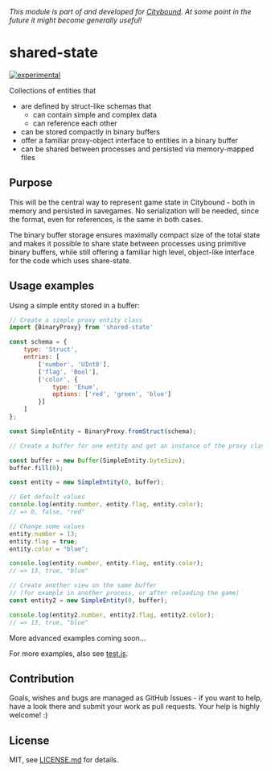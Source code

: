 *This module is part of and developed for [Citybound](http://cityboundsim.com).
At some point in the future it might become generally useful!*

# shared-state

[![experimental](http://badges.github.io/stability-badges/dist/experimental.svg)](http://github.com/badges/stability-badges)

Collections of entities that
- are defined by struct-like schemas that
    - can contain simple and complex data
    - can reference each other
- can be stored compactly in binary buffers
- offer a familiar proxy-object interface to entities in a binary buffer
- can be shared between processes and persisted via memory-mapped files

## Purpose

This will be the central way to represent game state in Citybound -
both in memory and persisted in savegames.
No serialization will be needed, since the format, even for references,
is the same in both cases.

The binary buffer storage ensures maximally compact size of the total state
and makes it possible to share state between processes using primitive binary buffers,
while still offering a familiar high level, object-like interface for the code which uses share-state.

## Usage examples

Using a simple entity stored in a buffer:
```javascript
// Create a simple proxy entity class
import {BinaryProxy} from 'shared-state'

const schema = {
    type: 'Struct',
    entries: [
        ['number', 'UInt8'],
        ['flag', 'Bool'],
        ['color', {
            type: 'Enum',
            options: ['red', 'green', 'blue']
        }]
    ]
};

const SimpleEntity = BinaryProxy.fromStruct(schema);

// Create a buffer for one entity and get an instance of the proxy class as a view on the buffer.

const buffer = new Buffer(SimpleEntity.byteSize);
buffer.fill(0);

const entity = new SimpleEntity(0, buffer);

// Get default values
console.log(entity.number, entity.flag, entity.color);
// => 0, false, "red"

// Change some values
entity.number = 13;
entity.flag = true;
entity.color = "blue";

console.log(entity.number, entity.flag, entity.color);
// => 13, true, "blue"

// Create another view on the same buffer
// (for example in another process, or after reloading the game)
const entity2 = new SimpleEntity(0, buffer);

console.log(entity2.number, entity2.flag, entity2.color);
// => 13, true, "blue"
```

More advanced examples coming soon...

For more examples, also see [test.js](http://github.com/citybound/shared-state/blob/master/test.js).

## Contribution

Goals, wishes and bugs are managed as GitHub Issues - if you want to help, have a look there and submit your work as pull requests.
Your help is highly welcome! :)

## License

MIT, see [LICENSE.md](http://github.com/citybound/shared-state/blob/master/LICENSE.md) for details.

